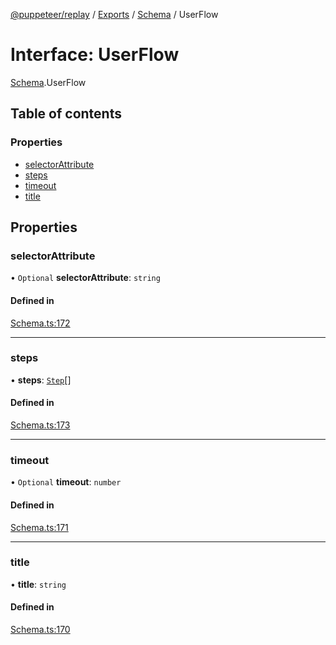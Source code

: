 [@puppeteer/replay](../README.md) / [Exports](../modules.md) / [Schema](../modules/Schema.md) / UserFlow

# Interface: UserFlow

[Schema](../modules/Schema.md).UserFlow

## Table of contents

### Properties

- [selectorAttribute](Schema.UserFlow.md#selectorattribute)
- [steps](Schema.UserFlow.md#steps)
- [timeout](Schema.UserFlow.md#timeout)
- [title](Schema.UserFlow.md#title)

## Properties

### selectorAttribute

• `Optional` **selectorAttribute**: `string`

#### Defined in

[Schema.ts:172](https://github.com/puppeteer/replay/blob/main/src/Schema.ts#L172)

___

### steps

• **steps**: [`Step`](../modules/Schema.md#step)[]

#### Defined in

[Schema.ts:173](https://github.com/puppeteer/replay/blob/main/src/Schema.ts#L173)

___

### timeout

• `Optional` **timeout**: `number`

#### Defined in

[Schema.ts:171](https://github.com/puppeteer/replay/blob/main/src/Schema.ts#L171)

___

### title

• **title**: `string`

#### Defined in

[Schema.ts:170](https://github.com/puppeteer/replay/blob/main/src/Schema.ts#L170)
